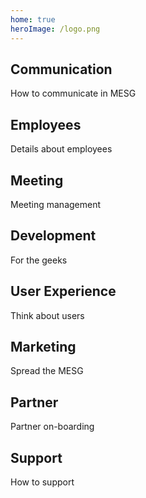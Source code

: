 ```yaml
---
home: true
heroImage: /logo.png
---
```



<div class="features">
  <div class="feature">
    <h2><router-link to="/communication/">Communication</router-link></h2>
    <p>How to communicate in MESG</p>
  </div>
  <div class="feature">
    <h2><router-link to="/employees/">Employees</router-link></h2>
    <p>Details about employees</p>
  </div>
  <div class="feature">
    <h2><router-link to="/meeting/">Meeting</router-link></h2>
    <p>Meeting management</p>
  </div>
  <div class="feature">
    <h2><router-link to="/development/">Development</router-link></h2>
    <p>For the geeks</p>
  </div>
  <div class="feature">
    <h2><router-link to="/ux/">User Experience</router-link></h2>
    <p>Think about users</p>
  </div>
  <div class="feature">
    <h2><router-link to="/marketing/">Marketing</router-link></h2>
    <p>Spread the MESG</p>
  </div>
  <div class="feature">
    <h2><router-link to="/partner/">Partner</router-link></h2>
    <p>Partner on-boarding</p>
  </div>
  <div class="feature">
    <h2><router-link to="/support/">Support</router-link></h2>
    <p>How to support</p>
  </div>
</div>